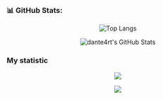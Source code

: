 ### 📊 GitHub Stats:

<p align="center">
  <img src="https://github-readme-stats.vercel.app/api/top-langs/?username=dante4rt&theme=algolia&layout=compact" alt="Top Langs"/>
</p>

<p align="center">
  <img src="https://github-readme-stats.vercel.app/api?username=dante4rt&show_icons=true&theme=algolia" alt="dante4rt's GitHub Stats"/>
</p>
  
  ### My statistic


<p align="center">
  <img src="https://github-profile-summary-cards.vercel.app/api/cards/profile-details?username=isansut&theme=monokai" />
</p>

<p align="center">
  <img src="https://komarev.com/ghpvc/?username=isansut&label=VIEWS&style=flat-square&color=blue" />
</p>

```js
